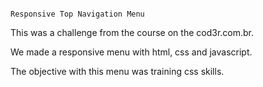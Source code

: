 
                                                                      Responsive Top Navigation Menu



This was a challenge from the course on the cod3r.com.br.

We made a responsive menu with html, css and javascript.

The objective with this menu was training css skills.
